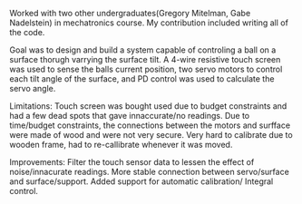 Worked with two other undergraduates(Gregory Mitelman, Gabe Nadelstein) in mechatronics course. My contribution included writing all of the code.

Goal was to design and build a system capable of controling a ball on a surface thorugh varrying the surface tilt. A 4-wire resistive touch screen was used to sense the balls current position, two servo motors to control each tilt angle of the surface, and PD control was used to calculate the servo angle.

Limitations:
  Touch screen was bought used due to budget constraints and had a few dead spots that gave innaccurate/no readings.
  Due to time/budget constraints, the connections between the motors and surfface were made of wood and were not very secure.
  Very hard to calibrate due to wooden frame, had to re-callibrate whenever it was moved.
  
Improvements:
  Filter the touch sensor data to lessen the effect of noise/innacurate readings.
  More stable connection between servo/surface and surface/support.
  Added support for automatic calibration/ Integral control.
